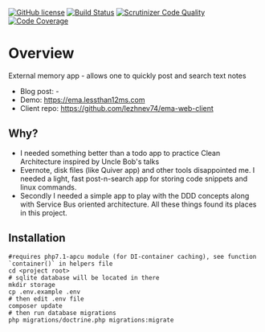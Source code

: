 [![GitHub license](https://img.shields.io/badge/license-MIT-blue.svg)](https://raw.githubusercontent.com/lezhnev74/ema/master/LICENSE)
[![Build Status](https://travis-ci.org/lezhnev74/ema.svg?branch=master)](https://travis-ci.org/lezhnev74/ema)
[![Scrutinizer Code Quality](https://scrutinizer-ci.com/g/lezhnev74/ema/badges/quality-score.png?b=master)](https://scrutinizer-ci.com/g/lezhnev74/ema/?branch=master)
[![Code Coverage](https://scrutinizer-ci.com/g/lezhnev74/ema/badges/coverage.png?b=master)](https://scrutinizer-ci.com/g/lezhnev74/ema/?branch=master)

# Overview
External memory app - allows one to quickly post and search text notes

* Blog post: -
* Demo: https://ema.lessthan12ms.com
* Client repo: https://github.com/lezhnev74/ema-web-client

## Why?


* I needed something better than a todo app to practice Clean Architecture inspired by Uncle Bob's talks
* Evernote, disk files (like Quiver app) and other tools disappointed me. I needed a light, fast post-n-search app for storing code snippets and linux commands. 
* Secondly I needed a simple app to play with the DDD concepts along with Service Bus oriented architecture. All these things found its places in this project.  

  
## Installation

```
#requires php7.1-apcu module (for DI-container caching), see function `container()` in helpers file
cd <project root>
# sqlite database will be located in there
mkdir storage 
cp .env.example .env
# then edit .env file
composer update
# then run database migrations
php migrations/doctrine.php migrations:migrate
```










